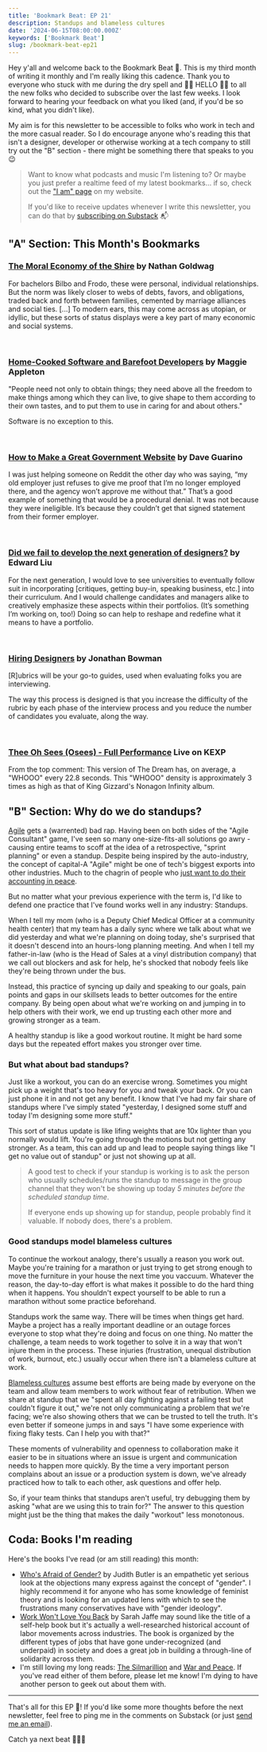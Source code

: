 ```yaml
---
title: 'Bookmark Beat: EP 21'
description: Standups and blameless cultures
date: '2024-06-15T08:00:00.000Z'
keywords: ['Bookmark Beat']
slug: /bookmark-beat-ep21
---
```


Hey y'all and welcome back to the Bookmark Beat 🥁. This is my third month of writing it monthly and I'm really liking this cadence. Thank you to everyone who stuck with me during the dry spell and 👋🏼 HELLO 👋🏼 to all the new folks who decided to subscribe over the last few weeks. I look forward to hearing your feedback on what you liked (and, if you'd be so kind, what you didn't like).

My aim is for this newsletter to be accessible to folks who work in tech and the more casual reader. So I do encourage anyone who's reading this that isn't a designer, developer or otherwise working at a tech company to still try out the "B" section - there might be something there that speaks to you 😉

> Want to know what podcasts and music I'm listening to? Or maybe you just prefer a realtime feed of my latest bookmarks... if so, check out the ["I am" page](/iam) on my website.
> 
> If you'd like to receive updates whenever I write this newsletter, you can do that by [subscribing on Substack](https://bookmarkbeat.substack.com/?showWelcome=true) 📬


## "A" Section: This Month's Bookmarks

### [The Moral Economy of the Shire](https://nathangoldwag.wordpress.com/2024/05/31/the-moral-economy-of-the-shire/) by Nathan Goldwag
For bachelors Bilbo and Frodo, these were personal, individual relationships. But the norm was likely closer to webs of debts, favors, and obligations, traded back and forth between families, cemented by marriage alliances and social ties. [...] To modern ears, this may come across as utopian, or idyllic, but these sorts of status displays were a key part of many economic and social systems.

<br>

### [Home-Cooked Software and Barefoot Developers](https://maggieappleton.com/home-cooked-software) by Maggie Appleton
"People need not only to obtain things; they need above all the freedom to make things among which they can live, to give shape to them according to their own tastes, and to put them to use in caring for and about others."

Software is no exception to this.

<br>

### [How to Make a Great Government Website](https://asteriskmag.com/issues/06/how-to-make-a-great-government-website) by Dave Guarino 
I was just helping someone on Reddit the other day who was saying, “my old employer just refuses to give me proof that I’m no longer employed there, and the agency won’t approve me without that.” That’s a good example of something that would be a procedural denial. It was not because they were ineligible. It’s because they couldn’t get that signed statement from their former employer.

<br>

### [Did we fail to develop the next generation of designers?](https://uxdesign.cc/did-we-fail-to-develop-the-next-generation-of-designers-001c68e0bb69) by Edward Liu
For the next generation, I would love to see universities to eventually follow suit in incorporating [critiques, getting buy-in, speaking business, etc.] into their curriculum. And I would challenge candidates and managers alike to creatively emphasize these aspects within their portfolios. (It’s something I’m working on, too!) Doing so can help to reshape and redefine what it means to have a portfolio.

<br>

### [Hiring Designers](https://jonathanbowman.substack.com/p/hiring-designers) by Jonathan Bowman
[R]ubrics will be your go-to guides, used when evaluating folks you are interviewing.

The way this process is designed is that you increase the difficulty of the rubric by each phase of the interview process and you reduce the number of candidates you evaluate, along the way.

<br>

### [Thee Oh Sees (Osees) - Full Performance](https://www.youtube.com/watch?v=FrMacbbLxuc) Live on KEXP
From the top comment: This version of The Dream has, on average, a "WHOOO" every 22.8 seconds. This "WHOOO" density is approximately 3 times as high as that of King Gizzard's Nonagon Infinity album.


## "B" Section: Why do we do standups?

[Agile](https://www.atlassian.com/agile) gets a (warrented) bad rap. Having been on both sides of the "Agile Consultant" game, I've seen so many one-size-fits-all solutions go awry - causing entire teams to scoff at the idea of a retrospective, "sprint planning" or even a standup. Despite being inspired by the auto-industry, the concept of capital-A "Agile" might be one of tech's biggest exports into other industries. Much to the chagrin of people who [just want to do their accounting in peace](https://www.quadient.com/en/blog/agile-accounting-adopting-an-agile-methodology).

But no matter what your previous experience with the term is, I'd like to defend one practice that I've found works well in any industry: Standups.

When I tell my mom (who is a Deputy Chief Medical Officer at a community health center) that my team has a daily sync where we talk about what we did yesterday and what we're planning on doing today, she's surprised that it doesn't descend into an hours-long planning meeting. And when I tell my father-in-law (who is the Head of Sales at a vinyl distribution company) that we call out blockers and ask for help, he's shocked that nobody feels like they're being thrown under the bus.

Instead, this practice of syncing up daily and speaking to our goals, pain points and gaps in our skillsets leads to better outcomes for the entire company. By being open about what we're working on and jumping in to help others with their work, we end up trusting each other more and growing stronger as a team.

A healthy standup is like a good workout routine. It might be hard some days but the repeated effort makes you stronger over time.

### But what about bad standups?

Just like a workout, you can do an exercise wrong. Sometimes you might pick up a weight that's too heavy for you and tweak your back. Or you can just phone it in and not get any benefit. I know that I've had my fair share of standups where I've simply stated "yesterday, I designed some stuff and today I'm designing some more stuff."

This sort of status update is like lifing weights that are 10x lighter than you normally would lift. You're going through the motions but not getting any stronger. As a team, this can add up and lead to people saying things like "I get no value out of standup" or just not showing up at all.

> A good test to check if your standup is working is to ask the person who usually schedules/runs the standup to message in the group channel that they won't be showing up today *5 minutes before the scheduled standup time*.
> 
> If everyone ends up showing up for standup, people probably find it valuable. If nobody does, there's a problem.

### Good standups model blameless cultures

To continue the workout analogy, there's usually a reason you work out. Maybe you're training for a marathon or just trying to get strong enough to move the furniture in your house the next time you vaccuum. Whatever the reason, the day-to-day effort is what makes it possible to do the hard thing when it happens. You shouldn't expect yourself to be able to run a marathon without some practice beforehand.

Standups work the same way. There will be times when things get hard. Maybe a project has a really important deadline or an outage forces everyone to stop what they're doing and focus on one thing. No matter the challenge, a team needs to work together to solve it in a way that won't injure them in the process. These injuries (frustration, unequal distribution of work, burnout, etc.) usually occur when there isn't a blameless culture at work.

[Blameless cultures](https://circleci.com/blog/value-of-blameless-culture/) assume best efforts are being made by everyone on the team and allow team members to work without fear of retribution. When we share at standup that we "spent all day fighting against a failing test but couldn't figure it out," we're not only communicating a problem that we're facing; we're also showing others that we can be trusted to tell the truth. It's even better if someone jumps in and says "I have some experience with fixing flaky tests. Can I help you with that?"

These moments of vulnerability and openness to collaboration make it easier to be in situations where an issue is urgent and communication needs to happen more quickly. By the time a very important person complains about an issue or a production system is down, we've already practiced how to talk to each other, ask questions and offer help.

So, if your team thinks that standups aren't useful, try debugging them by asking "what are we using this to train for?" The answer to this question might just be the thing that makes the daily "workout" less monotonous.


## Coda: Books I'm reading

Here's the books I've read (or am still reading) this month:

- [Who's Afraid of Gender?](https://us.macmillan.com/books/9780374608224/whosafraidofgender) by Judith Butler is an empathetic yet serious look at the objections many express against the concept of "gender". I highly recommend it for anyone who has some knowledge of feminist theory and is looking for an updated lens with which to see the frustrations many conservatives have with "gender ideology".
- [Work Won't Love You Back](https://workwontloveyouback.org/) by Sarah Jaffe may sound like the title of a self-help book but it's actually a well-researched historical account of labor movements across industries. The book is organized by the different types of jobs that have gone under-recognized (and underpaid) in society and does a great job in building a through-line of solidarity across them.
- I'm still loving my long reads: [The Silmarillion](https://bookshop.org/p/books/the-silmarillion-j-r-r-tolkien/7084205) and [War and Peace](https://bookshop.org/p/books/war-and-peace-penguin-classics-deluxe-edition-leo-tolstoy/18529491?ean=9780143039990). If you've read either of them before, please let me know! I'm dying to have another person to geek out about them with.

---
That's all for this EP 💽! If you'd like some more thoughts before the next newsletter, feel free to ping me in the comments on Substack (or just [send me an email](mailto:newsletters@dreamindani.com)).

Catch ya next beat 🥁😎🥁